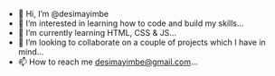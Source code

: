 - 👋 Hi, I’m @desimayimbe
- 👀 I’m interested in learning how to code and build my skills...
- 🌱 I’m currently learning HTML, CSS & JS...
- 💞️ I’m looking to collaborate on a couple of projects which I have in mind...
- 📫 How to reach me desimayimbe@gmail.com...

<!---
desimayimbe/desimayimbe is a ✨ special ✨ repository because its `README.md` (this file) appears on your GitHub profile.
You can click the Preview link to take a look at your changes.
--->
